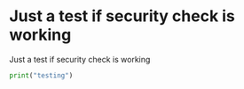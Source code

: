 # Just a test if security check is working

Just a test if security check is working

```python
print("testing")
```
